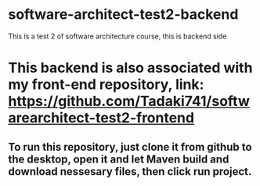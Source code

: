 # software-architect-test2-backend
This is a test 2 of software architecture course, this is backend side

# This backend is also associated with my front-end repository, link: https://github.com/Tadaki741/softwarearchitect-test2-frontend
## To run this repository, just clone it from github to the desktop, open it and let Maven build and download nessesary files, then click run project.
